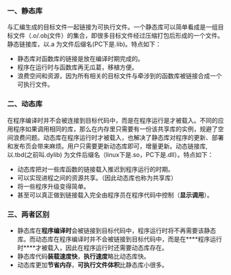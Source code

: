 ### **一、静态库**

与汇编生成的目标文件一起链接为可执行文件。一个静态库可以简单看成是一组目标文件（.o/.obj文件）的集合，即很多目标文件经过压缩打包后形成的一个文件。静态链接库，以.a 为文件后缀名(PC下是.lib)。特点如下：

- 静态库对函数库的链接是放在编译时期完成的。
- 程序在运行时与函数库再无瓜葛，移植方便。
- 浪费空间和资源，因为所有相关的目标文件与牵涉到的函数库被链接合成一个可执行文件。

### **二、动态库**

在程序编译时并不会被连接到目标代码中，而是在程序运行是才被载入。不同的应用程序如果调用相同的库，那么在内存里只需要有一份该共享库的实例，规避了空间浪费问题。动态库在程序运行时才被载入，也解决了静态库对程序的更新、部署和发布页会带来麻烦。用户只需要更新动态库即可，增量更新。动态链接库,以.tbd(之前叫.dylib) 为文件后缀名（linux下是.so，PC下是.dll）。特点如下：

- 动态库把对一些库函数的链接载入推迟到程序运行的时期。　
- 可以实现进程之间的资源共享。（因此动态库也称为共享库）
- 将一些程序升级变得简单。
- 甚至可以真正做到链接载入完全由程序员在程序代码中控制（**显示调用**）。　

### 三、两者区别

- 静态库在**程序编译时**会被链接到目标代码中，程序运行时将不再需要该静态库。而动态库在程序编译时并不会被链接到目标代码中，而是在***\*程序运行时\****才被载入，因此在程序运行时还需要动态库存在。
- 静态库代码**装载速度快**，**执行速度**略比动态库快。
- 动态库更加**节省内存**，**可执行文件体积**比静态库小很多。
